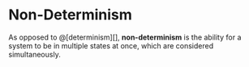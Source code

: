 # Non-Determinism

As opposed to @[determinism][], __non-determinism__ is the ability for a system to
be in multiple states at once, which are considered simultaneously.

